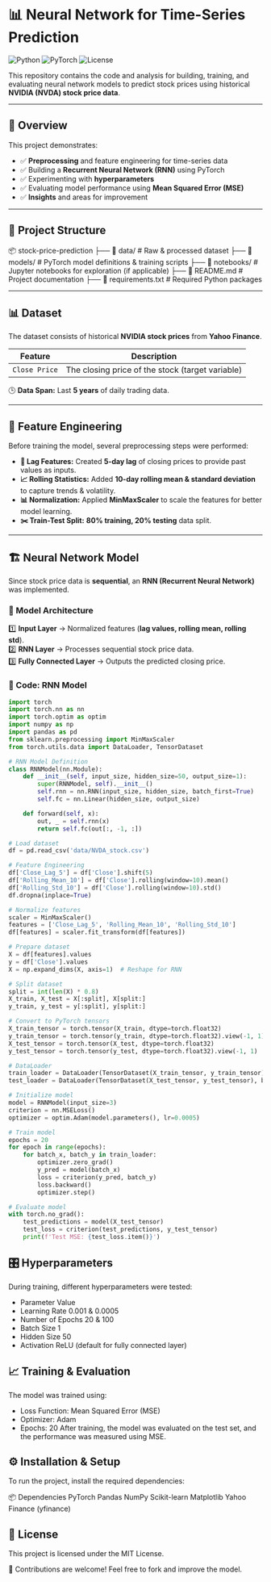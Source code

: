 # 📊 Neural Network for Time-Series Prediction

![Python](https://img.shields.io/badge/Python-3.11-blue) 
![PyTorch](https://img.shields.io/badge/PyTorch-2.5-red)
![License](https://img.shields.io/badge/License-MIT-green)

This repository contains the code and analysis for building, training, and evaluating neural network models to predict stock prices using historical **NVIDIA (NVDA) stock price data**.

---

## 📌 Overview
This project demonstrates:
- ✅ **Preprocessing** and feature engineering for time-series data  
- ✅ Building a **Recurrent Neural Network (RNN)** using PyTorch  
- ✅ Experimenting with **hyperparameters**  
- ✅ Evaluating model performance using **Mean Squared Error (MSE)**  
- ✅ **Insights** and areas for improvement  

---

## 📂 Project Structure
📦 stock-price-prediction ├── 📁 data/ # Raw & processed dataset ├── 📁 models/ # PyTorch model definitions & training scripts ├── 📁 notebooks/ # Jupyter notebooks for exploration (if applicable) ├── 📄 README.md # Project documentation ├── 📄 requirements.txt # Required Python packages

---

## 📊 Dataset
The dataset consists of historical **NVIDIA stock prices** from **Yahoo Finance**.

| Feature          | Description |
|-----------------|-------------|
| `Close Price`   | The closing price of the stock (target variable) |

🕒 **Data Span:** Last **5 years** of daily trading data.

---

## 🔨 Feature Engineering
Before training the model, several preprocessing steps were performed:

- **🔄 Lag Features:** Created **5-day lag** of closing prices to provide past values as inputs.  
- **📈 Rolling Statistics:** Added **10-day rolling mean & standard deviation** to capture trends & volatility.  
- **📊 Normalization:** Applied **MinMaxScaler** to scale the features for better model learning.  
- **✂️ Train-Test Split:** **80% training, 20% testing** data split.

---

## 🏗 Neural Network Model
Since stock price data is **sequential**, an **RNN (Recurrent Neural Network)** was implemented.

### 🔹 Model Architecture
1️⃣ **Input Layer** → Normalized features (**lag values, rolling mean, rolling std**).  
2️⃣ **RNN Layer** → Processes sequential stock price data.  
3️⃣ **Fully Connected Layer** → Outputs the predicted closing price.

### 📜 Code: RNN Model
```python
import torch
import torch.nn as nn
import torch.optim as optim
import numpy as np
import pandas as pd
from sklearn.preprocessing import MinMaxScaler
from torch.utils.data import DataLoader, TensorDataset

# RNN Model Definition
class RNNModel(nn.Module):
    def __init__(self, input_size, hidden_size=50, output_size=1):
        super(RNNModel, self).__init__()
        self.rnn = nn.RNN(input_size, hidden_size, batch_first=True)
        self.fc = nn.Linear(hidden_size, output_size)

    def forward(self, x):
        out, _ = self.rnn(x)
        return self.fc(out[:, -1, :])

# Load dataset
df = pd.read_csv('data/NVDA_stock.csv')

# Feature Engineering
df['Close_Lag_5'] = df['Close'].shift(5)
df['Rolling_Mean_10'] = df['Close'].rolling(window=10).mean()
df['Rolling_Std_10'] = df['Close'].rolling(window=10).std()
df.dropna(inplace=True)

# Normalize features
scaler = MinMaxScaler()
features = ['Close_Lag_5', 'Rolling_Mean_10', 'Rolling_Std_10']
df[features] = scaler.fit_transform(df[features])

# Prepare dataset
X = df[features].values
y = df['Close'].values
X = np.expand_dims(X, axis=1)  # Reshape for RNN

# Split dataset
split = int(len(X) * 0.8)
X_train, X_test = X[:split], X[split:]
y_train, y_test = y[:split], y[split:]

# Convert to PyTorch tensors
X_train_tensor = torch.tensor(X_train, dtype=torch.float32)
y_train_tensor = torch.tensor(y_train, dtype=torch.float32).view(-1, 1)
X_test_tensor = torch.tensor(X_test, dtype=torch.float32)
y_test_tensor = torch.tensor(y_test, dtype=torch.float32).view(-1, 1)

# DataLoader
train_loader = DataLoader(TensorDataset(X_train_tensor, y_train_tensor), batch_size=1, shuffle=True)
test_loader = DataLoader(TensorDataset(X_test_tensor, y_test_tensor), batch_size=1)

# Initialize model
model = RNNModel(input_size=3)
criterion = nn.MSELoss()
optimizer = optim.Adam(model.parameters(), lr=0.0005)

# Train model
epochs = 20
for epoch in range(epochs):
    for batch_x, batch_y in train_loader:
        optimizer.zero_grad()
        y_pred = model(batch_x)
        loss = criterion(y_pred, batch_y)
        loss.backward()
        optimizer.step()

# Evaluate model
with torch.no_grad():
    test_predictions = model(X_test_tensor)
    test_loss = criterion(test_predictions, y_test_tensor)
    print(f'Test MSE: {test_loss.item()}')
```

## 🎛 Hyperparameters
During training, different hyperparameters were tested:

- Parameter	Value
- Learning Rate	0.001 & 0.0005
- Number of Epochs	20 & 100
- Batch Size	1
- Hidden Size	50
- Activation	ReLU (default for fully connected layer)

## 📈 Training & Evaluation
The model was trained using:

- Loss Function: Mean Squared Error (MSE)
- Optimizer: Adam
- Epochs: 20
After training, the model was evaluated on the test set, and the performance was measured using MSE.

## ⚙️ Installation & Setup
To run the project, install the required dependencies:

📦 Dependencies
PyTorch
Pandas
NumPy
Scikit-learn
Matplotlib
Yahoo Finance (yfinance)

## 📜 License
This project is licensed under the MIT License.

🔗 Contributions are welcome! Feel free to fork and improve the model.
